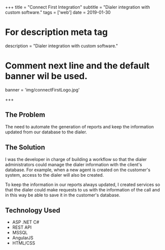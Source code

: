 +++
title = "Connect First Integration"
subtitle = "Dialer integration with custom software."
tags = ['web']
date = 2019-01-30

# For description meta tag
description = "Dialer integration with custom software."

# Comment next line and the default banner wil be used.
banner = 'img/connectFirstLogo.jpg'

+++

## The Problem

The need to automate the generation of reports and keep the information updated from our database to the dialer.

## The Solution

I was the developer in charge of building a workflow so that the dialer administrators could manage the dialer information with the client's database. For example, when a new agent is created on the customer's system, access to the dialer will also be created.

To keep the information in our reports always updated, I created services so that the dialer could make requests to us with the information of the call and in this way be able to save it in the customer's database.

## Technology Used

- ASP .NET C#
- REST API
- MSSQL
- AngularJS
- HTML/CSS